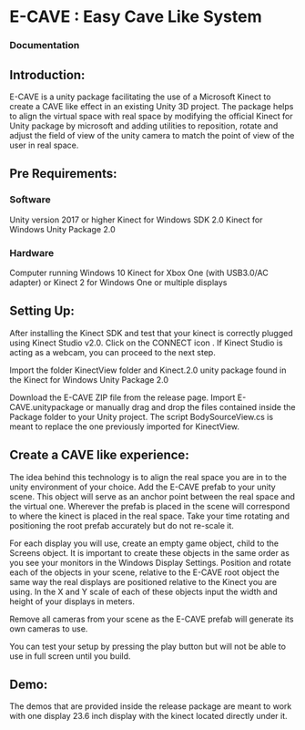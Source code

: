 # E-CAVE : Easy Cave Like System
### Documentation

## Introduction:

E-CAVE is a unity package facilitating the use of a Microsoft Kinect to create a CAVE like effect in an existing Unity 3D project. The package helps to align the virtual space with real space by modifying the official Kinect for Unity package by microsoft and adding utilities to reposition, rotate and adjust the field of view of the unity camera to match the point of view of the user in real space.

## Pre Requirements:
### Software
Unity version 2017 or higher
Kinect for Windows SDK 2.0
Kinect for Windows Unity Package 2.0

### Hardware
Computer running Windows 10
Kinect for Xbox One (with USB3.0/AC adapter) or Kinect 2 for Windows
One or multiple displays

## Setting Up:
After installing the Kinect SDK and test that your kinect is correctly plugged using Kinect Studio v2.0. Click on the CONNECT icon . If Kinect Studio is acting as a webcam, you can proceed to the next step.

Import the folder KinectView folder and Kinect.2.0 unity package found in the Kinect for Windows Unity Package 2.0

Download the E-CAVE ZIP file from the release page. Import E-CAVE.unitypackage or manually drag and drop the files contained inside the Package folder to your Unity project. The script BodySourceView.cs is meant to replace the one previously imported for KinectView.

## Create a CAVE like experience:
The idea behind this technology is to align the real space you are in to the unity environment of your choice.
Add the E-CAVE prefab to your unity scene. This object will serve as an anchor point between the real space and the virtual one. Wherever the prefab is placed in the scene will correspond to where the kinect is placed in the real space. Take your time rotating and positioning the root prefab accurately but do not re-scale it.

For each display you will use, create an empty game object, child to the Screens object. It is important to create these objects in the same order as you see your monitors in the Windows Display Settings.
Position and rotate each of the objects in your scene, relative to the E-CAVE root object the same way the real displays are positioned relative to the Kinect you are using.
In the X and Y scale of each of these objects input the width and height of your displays in meters.

Remove all cameras from your scene as the E-CAVE prefab will generate its own cameras to use.

You can test your setup by pressing the play button but will not be able to use in full screen until you build.

## Demo:
The demos that are provided inside the release package are meant to work with one display 23.6 inch display with the kinect located directly under it.
